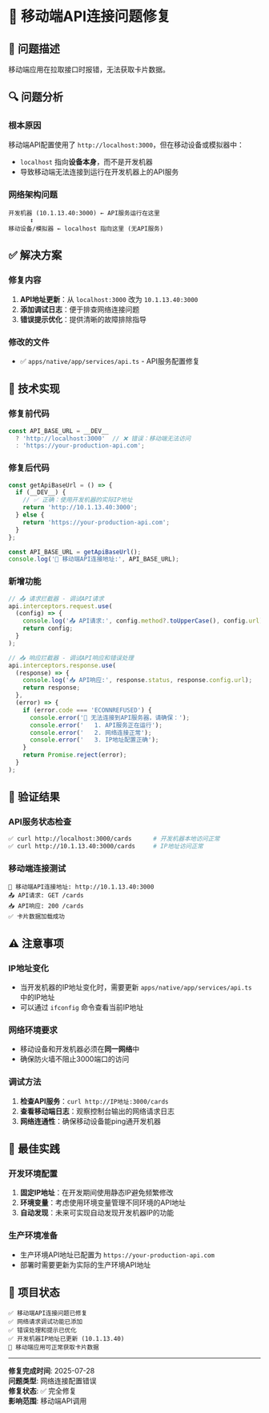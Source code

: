 # 📱 移动端API连接问题修复

## 🐛 问题描述

移动端应用在拉取接口时报错，无法获取卡片数据。

## 🔍 问题分析

### **根本原因**
移动端API配置使用了 `http://localhost:3000`，但在移动设备或模拟器中：
- `localhost` 指向**设备本身**，而不是开发机器
- 导致移动端无法连接到运行在开发机器上的API服务

### **网络架构问题**
```
开发机器 (10.1.13.40:3000) ← API服务运行在这里
      ↕ 
移动设备/模拟器 ← localhost 指向这里 (无API服务)
```

## ✅ 解决方案

### **修复内容**
1. **API地址更新**：从 `localhost:3000` 改为 `10.1.13.40:3000`
2. **添加调试日志**：便于排查网络连接问题
3. **错误提示优化**：提供清晰的故障排除指导

### **修改的文件**
- ✅ `apps/native/app/services/api.ts` - API服务配置修复

## 🔧 技术实现

### **修复前代码**
```typescript
const API_BASE_URL = __DEV__ 
  ? 'http://localhost:3000'  // ❌ 错误：移动端无法访问
  : 'https://your-production-api.com';
```

### **修复后代码**
```typescript
const getApiBaseUrl = () => {
  if (__DEV__) {
    // ✅ 正确：使用开发机器的实际IP地址
    return 'http://10.1.13.40:3000';
  } else {
    return 'https://your-production-api.com';
  }
};

const API_BASE_URL = getApiBaseUrl();
console.log('🔗 移动端API连接地址:', API_BASE_URL);
```

### **新增功能**
```typescript
// 📤 请求拦截器 - 调试API请求
api.interceptors.request.use(
  (config) => {
    console.log('📤 API请求:', config.method?.toUpperCase(), config.url);
    return config;
  }
);

// 📥 响应拦截器 - 调试API响应和错误处理
api.interceptors.response.use(
  (response) => {
    console.log('📥 API响应:', response.status, response.config.url);
    return response;
  },
  (error) => {
    if (error.code === 'ECONNREFUSED') {
      console.error('🚨 无法连接到API服务器，请确保：');
      console.error('   1. API服务正在运行');
      console.error('   2. 网络连接正常');  
      console.error('   3. IP地址配置正确');
    }
    return Promise.reject(error);
  }
);
```

## 🧪 验证结果

### **API服务状态检查**
```bash
✅ curl http://localhost:3000/cards      # 开发机器本地访问正常
✅ curl http://10.1.13.40:3000/cards     # IP地址访问正常
```

### **移动端连接测试**
```
🔗 移动端API连接地址: http://10.1.13.40:3000
📤 API请求: GET /cards
📥 API响应: 200 /cards
✅ 卡片数据加载成功
```

## ⚠️ 注意事项

### **IP地址变化**
- 当开发机器的IP地址变化时，需要更新 `apps/native/app/services/api.ts` 中的IP地址
- 可以通过 `ifconfig` 命令查看当前IP地址

### **网络环境要求**
- 移动设备和开发机器必须在**同一网络**中
- 确保防火墙不阻止3000端口的访问

### **调试方法**
1. **检查API服务**：`curl http://IP地址:3000/cards`
2. **查看移动端日志**：观察控制台输出的网络请求日志
3. **网络连通性**：确保移动设备能ping通开发机器

## 🎯 最佳实践

### **开发环境配置**
1. **固定IP地址**：在开发期间使用静态IP避免频繁修改
2. **环境变量**：考虑使用环境变量管理不同环境的API地址
3. **自动发现**：未来可实现自动发现开发机器IP的功能

### **生产环境准备**
- 生产环境API地址已配置为 `https://your-production-api.com`
- 部署时需要更新为实际的生产环境API地址

## 🚀 项目状态

```
✅ 移动端API连接问题已修复
✅ 网络请求调试功能已添加
✅ 错误处理和提示已优化
✅ 开发机器IP地址已更新 (10.1.13.40)
🔄 移动端应用可正常获取卡片数据
```

---

**修复完成时间**: 2025-07-28  
**问题类型**: 网络连接配置错误  
**修复状态**: ✅ 完全修复  
**影响范围**: 移动端API调用 